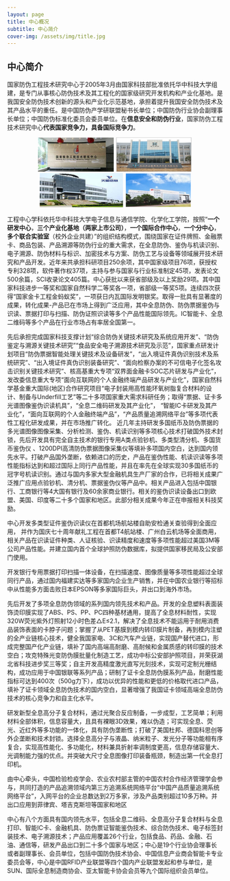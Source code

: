 ```yaml
---
layout: page
title: 中心概况
subtitle: 中心简介
cover-img: /assets/img/title.jpg
---
```

<!--
 * @Author: Conghao Wong
 * @Date: 2023-03-13 22:57:04
 * @LastEditors: Conghao Wong
 * @LastEditTime: 2023-03-13 22:59:04
 * @Description: file content
 * @Github: https://cocoon2wong.github.io
 * Copyright 2023 Conghao Wong, All Rights Reserved.
-->

<link rel="stylesheet" type="text/css" href="/assets/css/user.css">

## 中心简介

国家防伪工程技术研究中心于2005年3月由国家科技部批准依托华中科技大学组建，是专门从事核心防伪技术及其工程化的国家级研究开发机构和产业化基地。是我国安全防伪技术创新的源头和产业化示范基地，承担着提升我国安全防伪技术及其产品水平的重任。是中国防伪产学研联盟秘书长单位；中国防伪行业协会副理事长单位；中国防伪标准化委员会委员单位。在<strong class="h_01">信息安全和防伪行业</strong>，国家防伪工程技术研究中心<strong class="h_02">代表国家竞争力，具备国际竞争力</strong>。

<div style="text-align: center;">
    <img style="height: 80px;" src="/assets/img/index/1.png">
    <img style="height: 80px;" src="/assets/img/index/2.jpg">
    <img style="height: 80px;" src="/assets/img/index/3.png">
    <img style="height: 80px;" src="/assets/img/index/4.png">
</div>

工程中心学科依托华中科技大学电子信息与通信学院、化学化工学院，按照“<strong class="h_01">一个研发中心</strong>，<strong class="h_01">三个产业化基地（两家上市公司）</strong>，<strong class="h_01">一个国际合作中心</strong>，<strong class="h_01">一个分中心</strong>，<strong class="h_01">多个联合实验室</strong>（校外企业共建）”的组织结构模式，围绕国家在证件牌照、金融票卡、商品包装、产品溯源等防伪行业的重大需求，在全息防伪、鉴伪与机读识别、电子溯源、防伪材料与标识、加密技术与方案、防伪工艺与设备等领域展开技术研究和产品开发。近年来共承担科研项目250余项，其中国家级项目76项，获授权专利328项，软件著作权37项，主持与参与国家与行业标准制定45项，发表论文500余篇，SCI收录论文405篇。中心获批以来获省部级及以上奖励29项。其中国家科技进步一等奖和国家自然科学二等奖各一项，省部级一等奖5项。连续四次获得“国家金卡工程金蚂蚁奖”，一项获日内瓦国际发明银奖。取得一批具有显著度的成果，转化成果-产品已在市场上得到广泛应用，其中全息防伪、防伪票据鉴伪与识读、票据打印与扫描、防伪证照识读等多个产品性能国际领先。IC智能卡、全息二维码等多个产品在行业市场占有率居全国第一。

先后承担完成国家科技支撑计划“综合防伪关键技术研究及系统应用开发”、“防伪鉴定与溯源关键技术研究”“食品安全电子溯源技术研究及示范”，国家重点研发计划项目“防伪票据智能处理关键技术及设备研发”，“出入境证件真伪识别技术及系统研究”、“出入境证件真伪识别装备研究”、“面向检察办案的不可信电子化签名攻击识别关键技术研究”、核高基重大专项“双界面金融卡SOC芯片研发与产业化”，发改委信息重大专项“面向互联网的个人金融终端产品研发与产业化”，国家自然科学基金重大国际(地区)合作研究项目“电子封装用高性能环氧树脂复合材料的设计、制备与Underfill工艺”等二十多项国家重大需求科研任务；取得“票据、证卡多光谱图像鉴伪识读机具”，“全息二维码研发及其产业化”， “智能IC卡研发及其产业化”，“面向互联网的个人金融终端产品”，“产品质量追溯网络平台”等多项代表性工程化研发成果，并在市场推广转化。
近几年主持研发多国纸币及防伪票据的多光谱图像图像采集、分析检测、鉴伪、机读识别等多项核心技术打破国外技术封锁，先后开发具有完全自主技术的银行专用A类点验钞机、多类型清分机、多国货币鉴伪仪 、1200DPI高清防伪票据图像采集仪等填补多项国内空白，达到国内领先水平。打破产品国外垄断，依赖进口的历史，产品在鉴伪性能、机读识读等多项性能指标达到和超过国际上同行产品性能，并且在率先在全球实现30多国纸币的冠字号机读识别。通过与国内多家大型金融机具生产厂家的合作，已将相关成果广泛推广应用点验钞机、清分机、票据鉴伪仪等产品中。相关产品进入包括中国银行、工商银行等4大国有银行及60余家商业银行。相关的鉴伪识读设备出口到欧盟、美国、印度等二十多个国家和地区。此部分相关成果今年正在申报相关科技奖励。

中心开发多类型证件鉴伪识读仪在首都机场航站楼自助安检通关查验得到全面应用， 并作为国庆七十周年献礼工程在首都T4航站楼、广州白云机场等全面商用， 相关产品在识读证件种类、人证核验、识读精度和速度等多项性能超过美国3M等公司产品性能。并建立国内首个全球护照防伪数据库，拟提供国家移民局及公安部门使用。

开发银行专用票据打印扫描一体设备，在扫描速度、图像质量等多项性能超过全球同行产品，通过国内福建实达等多家国内企业生产销售，并在中国农业银行等招标中从性能多方面击败日本EPSON等多家国际巨头，并出口到海外市场。

先后开发了多项全息防伪领域的系列国内领先技术和产品。开发的全息塑料表面装饰烫印膜实现了ABS、PS、PP、PC四种基材通用，提高了全息材料耐性，实现320W荧光紫外灯照射12小时色差△E≤2.1，解决了全息技术不能运用于耐用消费品装饰表面的卡脖子问题；掌握了从PET基膜到模内转印膜片制备，再到模内注塑的全产业链核心技术，健全我国家电、3C和汽车产业链，实现国产替代进口，形成完整国产化产业链，填补了国内高端高耐磨、高耐候和金属质感的转印膜的技术空白；攻克特殊光变防伪膜批量化制造工艺，成功中标公安部护照项目，并荣获湖北省科技进步奖三等奖；自主开发高精度激光直写光刻技术，实现可定制光栅结构，成功应用于中国银联等系列产品；研制了证卡全息防伪膜系列产品，耐磨性能指标可达到400次（500g力下），成功以优异的性能和更低的价格取代进口产品，填补了证卡领域全息防伪技术的国内空白，显著增强了我国证卡领域高端全息防伪技术的核心竞争力和自主化水平。

研发新型全息高分子复合材料，通过光聚合反应制备，一步成型，工艺简单；利用材料全部体积，信息容量大，且具有裸眼3D效果，难以伪造；可实现全息、荧光、近红外等多功能的一体化，具有防伪垄断性；打破了美国杜邦、德国科思创等外企垄断和技术封锁。选择全息高分子与液晶、纳米粒子、发光分子等功能相有序复合，实现高性能化、多功能化，材料兼具折射率调制度更高，信息存储容量大、光调制能力强的优点。并突破大尺寸全息图像打印装备瓶颈，制造出第一代全息打印机。

由中心牵头，中国检验检疫学会、农业农村部主管的中国农村合作经济管理学会参与，共同打造的产品追溯领域内第三方追溯系统网络平台“中国产品质量追溯系统网络平台”，入网平台的企业总数达到2万多家，涉及产品类别超过10多万种。并出口应用到菲律宾、塔吉克斯坦等国家和地区

中心有八个方面具有国内领先水平，包括全息二维码、全息高分子复合材料与全息打印、智能IC卡、金融机具、防伪票证智能鉴伪技术、综合防伪技术、电子标签封装技术、电子溯源技术；产品应用覆盖26个行业，包括食品、药品、金融、石油、通信等，研发产品出口到二十多个国家与地区；中心是19个行业协会理事长或者副理事长、会员单位，包括中国防伪技术协会、中国信息产业商会智能卡专业委员会等，中心是中国RFID产业联盟等四个国内产业联盟发起和参与单位，是SUN、国际全息制造商协会、亚太智能卡协会会员等九个国际组织会员单位。
